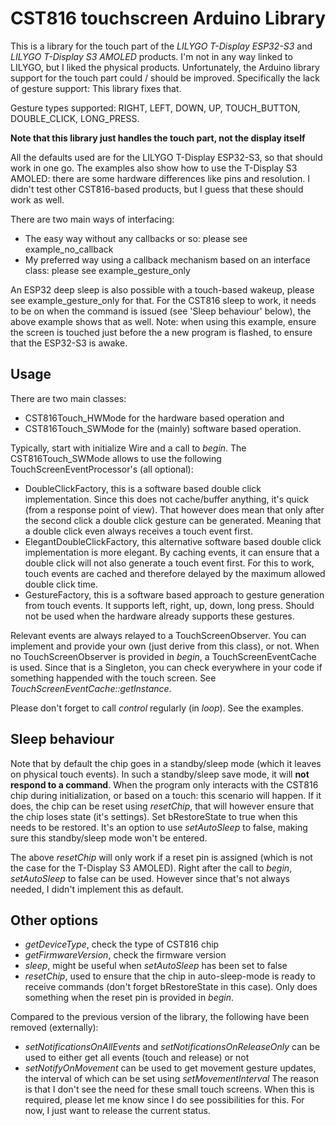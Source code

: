 # CST816 touchscreen Arduino Library 
This is a library for the touch part of the *LILYGO T-Display ESP32-S3* and *LILYGO T-Display S3 AMOLED* products.
I'm not in any way linked to LILYGO, but I liked the physical products. Unfortunately, the Arduino library support for the touch part could / should be improved. 
Specifically the lack of gesture support: This library fixes that.

Gesture types supported: RIGHT, LEFT, DOWN, UP, TOUCH_BUTTON, DOUBLE_CLICK, LONG_PRESS.

**Note that this library just handles the touch part, not the display itself**

All the defaults used are for the LILYGO T-Display ESP32-S3, so that should work in one go.
The examples also show how to use the T-Display S3 AMOLED: there are some hardware differences like pins and resolution.
I didn't test other CST816-based products, but I guess that these should work as well.

There are two main ways of interfacing:
 * The easy way without any callbacks or so: please see example_no_callback
 * My preferred way using a callback mechanism based on an interface class: please see example_gesture_only

An ESP32 deep sleep is also possible with a touch-based wakeup, please see example_gesture_only for that.
For the CST816 sleep to work, it needs to be on when the command is issued (see 'Sleep behaviour' below), the above example shows that as well.
Note: when using this example, ensure the screen is touched just before the a new program is flashed, to ensure that the ESP32-S3 is awake. 

## Usage
There are two main classes: 
 - CST816Touch_HWMode for the hardware based operation and
 - CST816Touch_SWMode for the (mainly) software based operation.

Typically, start with initialize Wire and a call to  *begin*.
The CST816Touch_SWMode allows to use the following TouchScreenEventProcessor's (all optional):
 - DoubleClickFactory, this is a software based double click implementation. Since this does not cache/buffer anything, it's quick (from a response point of view). That however does mean that only after the second click a double click gesture can be generated. Meaning that a double click even always receives a touch event first.
 - ElegantDoubleClickFactory, this alternative software based double click implementation is more elegant. By caching events, it can ensure that a double click will not also generate a touch event first. For this to work, touch events are cached and therefore delayed by the maximum allowed double click time.
 - GestureFactory, this is a software based approach to gesture generation from touch events. It supports left, right, up, down, long press. Should not be used when the hardware already supports these gestures.

Relevant events are always relayed to a TouchScreenObserver.
You can implement and provide your own (just derive from this class), or not.
When no TouchScreenObserver is provided in *begin*, a TouchScreenEventCache is used. Since that is a Singleton, you can check everywhere in your code if something happended with the touch screen.
See *TouchScreenEventCache::getInstance*.

Please don't forget to call *control* regularly (in *loop*). See the examples.

## Sleep behaviour
Note that by default the chip goes in a standby/sleep mode (which it leaves on physical touch events).
In such a standby/sleep save mode, it will **not respond to a command**.
When the program only interacts with the CST816 chip during initialization, or based on a touch: this scenario will happen.
If it does, the chip can be reset using *resetChip*, that will however ensure that the chip loses state (it's settings). Set bRestoreState to true when this needs to be restored.
It's an option to use *setAutoSleep* to false, making sure this standby/sleep mode won't be entered.

The above *resetChip* will only work if a reset pin is assigned (which is not the case for the T-Display S3 AMOLED).
Right after the call to *begin*, *setAutoSleep* to false can be used. However since that's not always needed, I didn't implement this as default.

## Other options
- *getDeviceType*, check the type of CST816 chip
- *getFirmwareVersion*, check the firmware version
- *sleep*, might be useful when *setAutoSleep* has been set to false
- *resetChip*, used to ensure that the chip in auto-sleep-mode is ready to receive commands (don't forget bRestoreState in this case). Only does something when the reset pin is provided in *begin*.



Compared to the previous version of the library, the following have been removed (externally):
- *setNotificationsOnAllEvents* and *setNotificationsOnReleaseOnly* can be used to either get all events (touch and release) or not
- *setNotifyOnMovement* can be used to get movement gesture updates, the interval of which can be set using *setMovementInterval*
The reason is that I don't see the need for these small touch screens.
When this is required, please let me know since I do see possibilities for this. For now, I just want to release the current status.